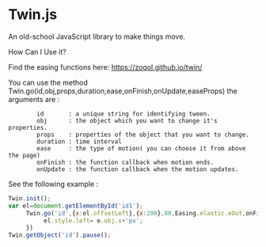 # Twin.js
An old-school JavaScript library to make things move.

How Can I Use it?

Find the easing functions here:
https://zoqol.github.io/twin/

You can use the method Twin.go(id,obj,props,duration,ease,onFinish,onUpdate,easeProps)
the arguments are :

            id       : a unique string for identifying tween.
            obj      : the object which you want to change it's properties.
            props    : properties of the object that you want to change.
            duration : time interval  
            ease     : the type of motion( you can choose it from above the page)
            onFinish : the function callback when motion ends.
            onUpdate : the function callback when the motion updates.

        
See the following example :
```javascript
Twin.init();
var el=document.getElementById('id1');
     Twin.go('id',{x:el.offsetLeft},{x:200},80,Easing.elastic.eOut,onFinished,function (e){
          el.style.left= e.obj.x+'px';
     })
Twin.getObject('id').pause();
```


